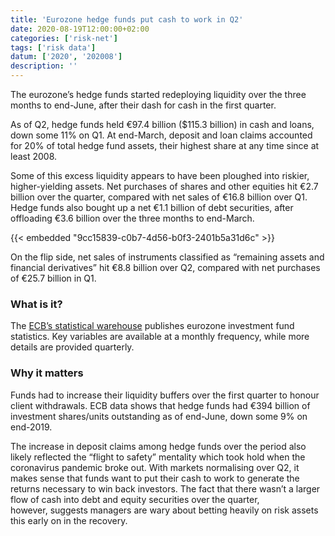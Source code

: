 ```yaml
---
title: 'Eurozone hedge funds put cash to work in Q2'
date: 2020-08-19T12:00:00+02:00
categories: ['risk-net']
tags: ['risk data']
datum: ['2020', '202008']
description: ''
---
```


The eurozone’s hedge funds started redeploying liquidity over the three months to end-June, after their dash for cash in the first quarter.

As of Q2, hedge funds held €97.4 billion ($115.3 billion) in cash and loans, down some 11% on Q1. At end-March, deposit and loan claims accounted for 20% of total hedge fund assets, their highest share at any time since at least 2008.

Some of this excess liquidity appears to have been ploughed into riskier, higher-yielding assets. Net purchases of shares and other equities hit €2.7 billion over the quarter, compared with net sales of €16.8 billion over Q1. Hedge funds also bought up a net €1.1 billion of debt securities, after offloading €3.6 billion over the three months to end-March.

{{< embedded "9cc15839-c0b7-4d56-b0f3-2401b5a31d6c" >}}

On the flip side, net sales of instruments classified as “remaining assets and financial derivatives” hit €8.8 billion over Q2, compared with net purchases of €25.7 billion in Q1.

### What is it? 

The [ECB’s statistical warehouse](http://sdw.ecb.europa.eu/home.do) publishes eurozone investment fund statistics. Key variables are available at a monthly frequency, while more details are provided quarterly.

### Why it matters

Funds had to increase their liquidity buffers over the first quarter to honour client withdrawals. ECB data shows that hedge funds had €394 billion of investment shares/units outstanding as of end-June, down some 9% on end-2019.

The increase in deposit claims among hedge funds over the period also likely reflected the “flight to safety” mentality which took hold when the coronavirus pandemic broke out. With markets normalising over Q2, it makes sense that funds want to put their cash to work to generate the returns necessary to win back investors. The fact that there wasn’t a larger flow of cash into debt and equity securities over the quarter, however, suggests managers are wary about betting heavily on risk assets this early on in the recovery.

